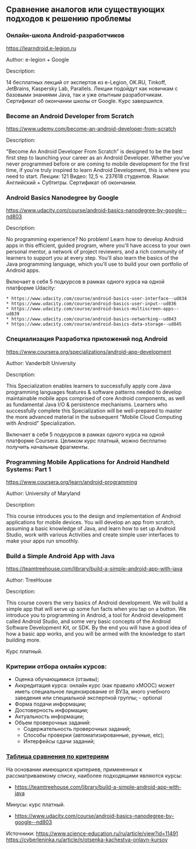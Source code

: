 ## Сравнение аналогов или существующих подходов к решению проблемы

### Онлайн-школа Android-разработчиков 
https://learndroid.e-legion.ru

Author: e-legion + Google

Description:

14 бесплатных лекций от экспертов из e-Legion, OK.RU, Tinkoff, JetBrains, Kaspersky Lab, Parallels.
Лекции подойдут как новичкам с базовыми знаниями Java, так и уже опытным разработчикам.
Сертификат об окончании школы от Google.
Курс завершился.

### Become an Android Developer from Scratch
https://www.udemy.com/become-an-android-developer-from-scratch

Description:

"Become An Android Developer From Scratch” is designed to be the best first step to launching your career as an Android Developer. Whether you've never programmed before or are coming to mobile development for the first time, if you're truly inspired to learn Android Development, this is where you need to start.
Лекции: 121
Видео: 12,5 ч.
237618 студентов.
Языки: Английский + Субтитры.
Сертификат об окончании.

### Android Basics Nanodegree by  Google
https://www.udacity.com/course/android-basics-nanodegree-by-google--nd803

Description:

No programming experience? No problem! Learn how to develop Android apps in this efficient, guided program, where you'll have access to your own personal mentor, a network of project reviewers, and a rich community of learners to support you at every step.
You'll also learn the basics of the Java programming language, which you'll use to build your own portfolio of Android apps.

Включает в себя 5 подкурсов в рамках одного курса на одной платформе Udacity:

    * https://www.udacity.com/course/android-basics-user-interface--ud834
    * https://www.udacity.com/course/android-basics-user-input--ud836
    * https://www.udacity.com/course/android-basics-multiscreen-apps--ud839
    * https://www.udacity.com/course/android-basics-networking--ud843
    * https://www.udacity.com/course/android-basics-data-storage--ud845

### Специализация Разработка приложений под Android
https://www.coursera.org/specializations/android-app-development

Author: Vanderbilt University

Description:

This Specialization enables learners to successfully apply core Java programming languages features & software patterns needed to develop maintainable mobile apps comprised of core Android components, as well as fundamental Java I/O & persistence mechanisms. Learners who successfully complete this Specialization will be well-prepared to master the more advanced material in the subsequent "Mobile Cloud Computing with Android" Specialization.

Включает в себя 5 подкурсов в рамках одного курса на одной платформе Coursera.
Целиком курс платный, можно бесплатно получить начальные фрагменты.

### Programming Mobile Applications for Android Handheld Systems: Part 1
https://www.coursera.org/learn/android-programming

Author: University of Maryland

Description: 

This course introduces you to the design and implementation of Android applications for mobile devices. You will develop an app from scratch, assuming a basic knowledge of Java, and learn how to set up Android Studio, work with various Activities and create simple user interfaces to make your apps run smoothly.


### Build a Simple Android App with Java
https://teamtreehouse.com/library/build-a-simple-android-app-with-java

Author: TreeHouse 

Description: 

This course covers the very basics of Android development. We will build a simple app that will serve up some fun facts when you tap on a button. We introduce you to programming in Android, a tool for Android development called Android Studio, and some very basic concepts of the Android Software Development Kit, or SDK. By the end you will have a good idea of how a basic app works, and you will be armed with the knowledge to start building more.

Курс платный.


### Критерии отбора онлайн курсов:

* Оценка обучающимися (отзывы);
* Аккредитация курса: онлайн курс (как правило xMOOC) может иметь специальное лицензирование от ВУЗа, иного учебного заведения или специальной экспертной группы; - optional
* Форма подачи информации;
* Достоверность информации;
* Актуальность информации;
* Объем проверочных заданий:
    * Содержательность проверочных заданий;
    * Способы проверки (автоматизированные, ручные, etc);
    * Интерфейсы сдачи заданий;

### [Таблица сравнения по критериям](https://docs.google.com/spreadsheets/d/10pljGIQ2SdcYoLO6nRMlm5PuSqp1MB8pZTslw6fSYoI/edit?usp=sharing)

На основании имеющихся критериев, примененных к рассматриваемому списку, наиболее подходящими являются курсы:
* https://teamtreehouse.com/library/build-a-simple-android-app-with-java

Минусы: курс платный.

* https://www.udacity.com/course/android-basics-nanodegree-by-google--nd803


Источники:
https://www.science-education.ru/ru/article/view?id=11491
https://cyberleninka.ru/article/n/otsenka-kachestva-onlayn-kursov